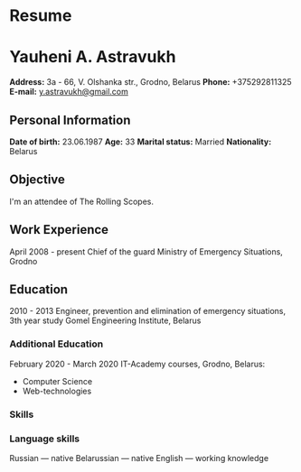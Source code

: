 # Resume


# Yauheni A. Astravukh

**Address:** 3a - 66, V. Olshanka str., Grodno, Belarus
**Phone:** +375292811325
**E-mail:** y.astravukh@gmail.com

## Personal Information
**Date of birth:**  23.06.1987
**Age:**  33
**Marital status:**  Married
**Nationality:**  Belarus

## Objective
I'm an attendee of The Rolling Scopes.

## Work Experience
April 2008 - present Сhief of the guard
Ministry of Emergency Situations, Grodno

## Education
2010 - 2013
Engineer, prevention and elimination of emergency situations,
3th year study
Gomel Engineering Institute, Belarus

### Additional Education
February 2020 - March 2020
IT-Academy courses, Grodno, Belarus:
- Computer Science
- Web-technologies

### Skills
### Language skills
Russian — native
Belarussian — native
English — working knowledge


